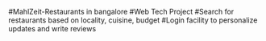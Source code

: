 #MahlZeit-Restaurants in bangalore
#Web Tech Project
#Search for restaurants based on locality, cuisine, budget
#Login facility to personalize updates and write reviews
